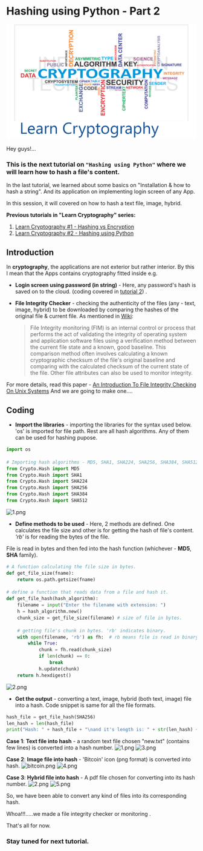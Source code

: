 # Hashing using Python - Part 2

![](../img/learn_cryptography.png)

Hey guys!...

### This is the next tutorial on `"Hashing using Python"` where we will learn how to hash a file's content.

In the last tutorial, we learned about some basics on "Installation & how to hash a string". And its application on implementing login screen of any App.

In this session, it will covered on how to hash a text file, image, hybrid.

**Previous tutorials in **"Learn Cryptography"** series:**

1. [Learn Cryptography #1 - Hashing vs Encryption](https://steemit.com/utopian-io/@abhi3700/learn-cryptography-1-hashing-vs-encryption)
2. [Learn Cryptography #2 - Hashing using Python](https://utopian.io/utopian-io/@abhi3700/learn-cryptography-2-hashing-using-python)

## Introduction

In **cryptography**, the applications are not exterior but rather interior. By this I mean that the Apps contains cryptography fitted inside e.g.

- **Login screen using password (in string)** - Here, any password's hash is saved on to the cloud. (coding covered in [tutorial 2](https://utopian.io/utopian-io/@abhi3700/learn-cryptography-2-hashing-using-python)) .

- **File Integrity Checker** - checking the authenticity of the files (any - text, image, hybrid) to be downloaded by comparing the hashes of the original file & current file.
  As mentioned in [Wiki](https://en.wikipedia.org/wiki/File_integrity_monitoring):
  > File Integrity monitoring (FIM) is an internal control or process that performs the act of validating the integrity of operating system and application software files using a verification method between the current file state and a known, good baseline. This comparison method often involves calculating a known cryptographic checksum of the file's original baseline and comparing with the calculated checksum of the current state of the file. Other file attributes can also be used to monitor integrity.

For more details, read this paper - [An Introduction To File Integrity Checking
On Unix Systems](https://www.giac.org/paper/gcux/188/introduction-file-integrity-checking-unix-systems/104739)
And we are going to make one....

## Coding

- **Import the libraries** - importing the libraries for the syntax used below. 'os' is imported for file path. Rest are all hash algorithms. Any of them can be used for hashing pupose.

```python
import os

# Importing hash algorithms - MD5, SHA1, SHA224, SHA256, SHA384, SHA512
from Crypto.Hash import MD5
from Crypto.Hash import SHA1
from Crypto.Hash import SHA224
from Crypto.Hash import SHA256
from Crypto.Hash import SHA384
from Crypto.Hash import SHA512
```

![1.png](https://res.cloudinary.com/hpiynhbhq/image/upload/v1514662933/vqcavqdgc0hrt04auz1c.png)

- **Define methods to be used** - Here, 2 methods are defined. One calculates the file size and other is for getting the hash of file's content.
  _'rb'_ is for reading the bytes of the file.

File is read in bytes and then fed into the hash function (whichever - **MD5**, **SHA** family).

```python
# A function calculating the file size in bytes.
def get_file_size(fname):
    return os.path.getsize(fname)

# define a function that reads data from a file and hash it.
def get_file_hash(hash_algorithm):
    filename = input("Enter the filename with extension: ")
    h = hash_algorithm.new()
    chunk_size = get_file_size(filename) # size of file in bytes.

    # getting file's chunk in bytes. 'rb' indicates binary.
    with open(filename, 'rb') as fh:  # rb means file is read in binary  mode i.e. bytes as input for hashing
        while True:
            chunk = fh.read(chunk_size)
            if len(chunk) == 0:
                break
            h.update(chunk)
    return h.hexdigest()
```

![2.png](https://res.cloudinary.com/hpiynhbhq/image/upload/v1514663061/wz7kj7hsdsrs5bis0tdf.png)

- **Get the output** - converting a text, image, hybrid (both text, image) file into a hash.
  Code snippet is same for all the file formats.

```python
hash_file = get_file_hash(SHA256)
len_hash = len(hash_file)
print("Hash: " + hash_file + "\nand it's length is: " + str(len_hash) + " bytes" + " or " + str(len_hash*4) + " bit" )
```

**Case 1**: **Text file into hash** - a random text file chosen "new.txt" (contains few lines) is converted into a hash number.
![1.png](https://res.cloudinary.com/hpiynhbhq/image/upload/v1514664080/qjlrgcfbqrxjfppiraew.png)
![3.png](https://res.cloudinary.com/hpiynhbhq/image/upload/v1514664828/ddo21vf0am7nogw9bybk.png)

**Case 2**: **Image file into hash** - 'Bitcoin' icon (png format) is converted into hash.
![bitcoin.png](https://res.cloudinary.com/hpiynhbhq/image/upload/v1514664387/tjuffqqdtmbesvf7az33.png)
![4.png](https://res.cloudinary.com/hpiynhbhq/image/upload/v1514664796/wkglcluuwsmc84tawlmt.png)

**Case 3**: **Hybrid file into hash** - A pdf file chosen for converting into its hash number.
![2.png](https://res.cloudinary.com/hpiynhbhq/image/upload/v1514665003/b9f3mtwpir9ejlwhjc0c.png)
![5.png](https://res.cloudinary.com/hpiynhbhq/image/upload/v1514665017/jkd3cyhmllbnsbcosey0.png)

So, we have been able to convert any kind of files into its corresponding hash.

Whoa!!!.....we made a file integrity checker or monitoring .

That's all for now.

### Stay tuned for next tutorial.
